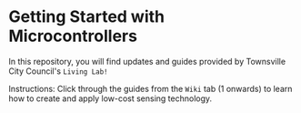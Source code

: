 # Getting Started with Microcontrollers
In this repository, you will find updates and guides provided by Townsville City Council's ```Living Lab!```

Instructions: 
Click through the guides from the ```Wiki``` tab (1 onwards) to learn how to create and apply low-cost sensing technology.

